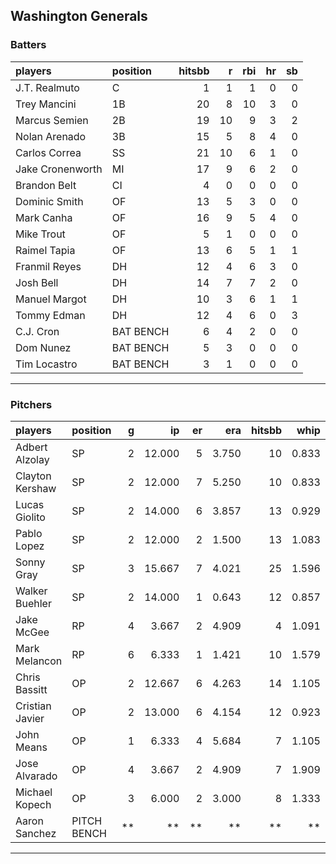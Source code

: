 ## Washington Generals

### Batters

 
|players          |position  | hitsbb|  r| rbi| hr| sb| 
|:----------------|:---------|------:|--:|---:|--:|--:| 
|J.T. Realmuto    |C         |      1|  1|   1|  0|  0| 
|Trey Mancini     |1B        |     20|  8|  10|  3|  0| 
|Marcus Semien    |2B        |     19| 10|   9|  3|  2| 
|Nolan Arenado    |3B        |     15|  5|   8|  4|  0| 
|Carlos Correa    |SS        |     21| 10|   6|  1|  0| 
|Jake Cronenworth |MI        |     17|  9|   6|  2|  0| 
|Brandon Belt     |CI        |      4|  0|   0|  0|  0| 
|Dominic Smith    |OF        |     13|  5|   3|  0|  0| 
|Mark Canha       |OF        |     16|  9|   5|  4|  0| 
|Mike Trout       |OF        |      5|  1|   0|  0|  0| 
|Raimel Tapia     |OF        |     13|  6|   5|  1|  1| 
|Franmil Reyes    |DH        |     12|  4|   6|  3|  0| 
|Josh Bell        |DH        |     14|  7|   7|  2|  0| 
|Manuel Margot    |DH        |     10|  3|   6|  1|  1| 
|Tommy Edman      |DH        |     12|  4|   6|  0|  3| 
|C.J. Cron        |BAT BENCH |      6|  4|   2|  0|  0| 
|Dom Nunez        |BAT BENCH |      5|  3|   0|  0|  0| 
|Tim Locastro     |BAT BENCH |      3|  1|   0|  0|  0| 

* * *

### Pitchers

 
|players         |position    |  g|     ip| er|   era| hitsbb|  whip| so|  w| sv| 
|:---------------|:-----------|--:|------:|--:|-----:|------:|-----:|--:|--:|--:| 
|Adbert Alzolay  |SP          |  2| 12.000|  5| 3.750|     10| 0.833|  9|  1|  0| 
|Clayton Kershaw |SP          |  2| 12.000|  7| 5.250|     10| 0.833| 19|  1|  0| 
|Lucas Giolito   |SP          |  2| 14.000|  6| 3.857|     13| 0.929| 18|  1|  0| 
|Pablo Lopez     |SP          |  2| 12.000|  2| 1.500|     13| 1.083| 11|  1|  0| 
|Sonny Gray      |SP          |  3| 15.667|  7| 4.021|     25| 1.596| 16|  0|  0| 
|Walker Buehler  |SP          |  2| 14.000|  1| 0.643|     12| 0.857| 12|  2|  0| 
|Jake McGee      |RP          |  4|  3.667|  2| 4.909|      4| 1.091|  3|  0|  1| 
|Mark Melancon   |RP          |  6|  6.333|  1| 1.421|     10| 1.579|  4|  0|  5| 
|Chris Bassitt   |OP          |  2| 12.667|  6| 4.263|     14| 1.105| 12|  1|  0| 
|Cristian Javier |OP          |  2| 13.000|  6| 4.154|     12| 0.923| 15|  0|  0| 
|John Means      |OP          |  1|  6.333|  4| 5.684|      7| 1.105|  6|  0|  0| 
|Jose Alvarado   |OP          |  4|  3.667|  2| 4.909|      7| 1.909|  4|  1|  0| 
|Michael Kopech  |OP          |  3|  6.000|  2| 3.000|      8| 1.333|  7|  0|  0| 
|Aaron Sanchez   |PITCH BENCH | **|     **| **|    **|     **|    **| **| **| **| 


* * *


